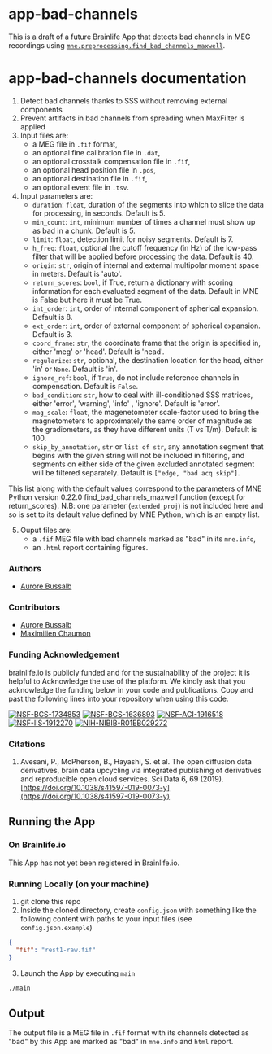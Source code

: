 # app-bad-channels

This is a draft of a future Brainlife App that detects bad channels in MEG recordings using [`mne.preprocessing.find_bad_channels_maxwell`](https://mne.tools/stable/generated/mne.preprocessing.maxwell_filter.html#mne.preprocessing.maxwell_filter).

# app-bad-channels documentation

1) Detect bad channels thanks to SSS without removing external components
2) Prevent artifacts in bad channels from spreading when MaxFilter is applied   
3) Input files are:
    * a MEG file in `.fif` format,
    * an optional fine calibration file in `.dat`,
    * an optional crosstalk compensation file in `.fif`,
    * an optional head position file in `.pos`,
    * an optional destination file in `.fif`,
    * an optional event file in `.tsv`.
4) Input parameters are:
    * `duration`: `float`, duration of the segments into which to slice the data for processing, in seconds. Default is 5.
    * `min_count`: `int`, minimum number of times a channel must show up as bad in a chunk. Default is 5.
    * `limit`: `float`, detection limit for noisy segments. Default is 7.
    * `h_freq`: `float`, optional the cutoff frequency (in Hz) of the low-pass filter that will be applied before processing the data. Default is 40.
    * `origin`: `str`, origin of internal and external multipolar moment space in meters. Default is 'auto'. 
    * `return_scores`: `bool`, if True, return a dictionary with scoring information for each evaluated segment of the data. Default in MNE is False but here it must be True.
    * `int_order`: `int`, order of internal component of spherical expansion. Default is 8.
    * `ext_order`: `int`, order of external component of spherical expansion. Default is 3.
    * `coord_frame`: `str`, the coordinate frame that the origin is specified in, either 'meg' or 'head'. Default is 'head'.
    * `regularize`: `str`, optional, the destination location for the head, either 'in' or `None`. Default is 'in'.
    * `ignore_ref`: `bool`, if `True`, do not include reference channels in compensation. Default is `False`.
    * `bad_condition`: `str`, how to deal with ill-conditioned SSS matrices, either 'error', 'warning', 'info' , 'ignore'. Default is 'error'.
    * `mag_scale`: `float`, the magenetometer scale-factor used to bring the magnetometers to approximately the same order of magnitude as the gradiometers, as they have different units (T vs T/m). Default is 100.
    * `skip_by_annotation`, `str` or `list of str`, any annotation segment that begins with the given string will not be included in filtering, and segments on either side of the given excluded annotated segment will be filtered separately.
      Default is `["edge, "bad acq skip"]`.
      
This list along with the default values correspond to the parameters of MNE Python version 0.22.0 find_bad_channels_maxwell function (except for return_scores).
N.B: one parameter (`extended_proj`) is not included here and so is set to its default value defined by MNE Python, which is an empty list.

5) Ouput files are:
    * a `.fif` MEG file with bad channels marked as "bad" in its `mne.info`,
    * an `.html` report containing figures.

### Authors
- [Aurore Bussalb](aurore.bussalb@icm-institute.org)

### Contributors
- [Aurore Bussalb](aurore.bussalb@icm-institute.org)
- [Maximilien Chaumon](maximilien.chaumon@icm-institute.org)

### Funding Acknowledgement
brainlife.io is publicly funded and for the sustainability of the project it is helpful to Acknowledge the use of the platform. We kindly ask that you acknowledge the funding below in your code and publications. Copy and past the following lines into your repository when using this code.

[![NSF-BCS-1734853](https://img.shields.io/badge/NSF_BCS-1734853-blue.svg)](https://nsf.gov/awardsearch/showAward?AWD_ID=1734853)
[![NSF-BCS-1636893](https://img.shields.io/badge/NSF_BCS-1636893-blue.svg)](https://nsf.gov/awardsearch/showAward?AWD_ID=1636893)
[![NSF-ACI-1916518](https://img.shields.io/badge/NSF_ACI-1916518-blue.svg)](https://nsf.gov/awardsearch/showAward?AWD_ID=1916518)
[![NSF-IIS-1912270](https://img.shields.io/badge/NSF_IIS-1912270-blue.svg)](https://nsf.gov/awardsearch/showAward?AWD_ID=1912270)
[![NIH-NIBIB-R01EB029272](https://img.shields.io/badge/NIH_NIBIB-R01EB029272-green.svg)](https://grantome.com/grant/NIH/R01-EB029272-01)

### Citations
1. Avesani, P., McPherson, B., Hayashi, S. et al. The open diffusion data derivatives, brain data upcycling via integrated publishing of derivatives and reproducible open cloud services. Sci Data 6, 69 (2019). [https://doi.org/10.1038/s41597-019-0073-y](https://doi.org/10.1038/s41597-019-0073-y)

## Running the App 

### On Brainlife.io

This App has not yet been registered in Brainlife.io.

### Running Locally (on your machine)

1. git clone this repo
2. Inside the cloned directory, create `config.json` with something like the following content with paths to your input files (see `config.json.example`)

```json
{
  "fif": "rest1-raw.fif"
}
```

3. Launch the App by executing `main`

```bash
./main
```

## Output

The output file is a MEG file in `.fif` format with its channels detected as "bad" by this App are marked 
as "bad" in `mne.info` and `html` report.
